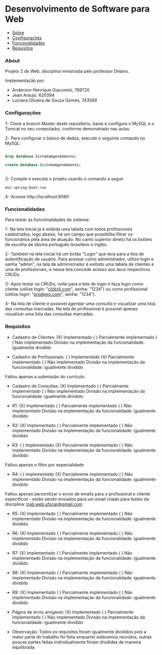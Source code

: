 # Desenvolvimento de Software para Web
 * [Sobre](#About)
 * [Configurações](#Configurações)
 * [Funcionalidades](#Funcionalidades)
 * [Requisitos](#Requisitos)
 
### About
 
Projeto 2 de Web, disciplina ministrada pelo professor Delano.

Implementação por:
  - Anderson Henrique Giacomini, 769720
  - Jean Araujo, 620394
  - Luciana Oliveira de Souza Gomes, 743569
  
### Configurações 

1- Clone a branch Master deste repositório, baixe e configure o MySQL e o Tomcat no seu computador, conforme demonstrado nas aulas. 

2- Para configurar o banco de dados, execute o seguinte comando no MySQL:

```sql 

drop database SistemaAgendamento;

create database SistemaAgendamento;
 
 ```
 
 3- Compile e execute o projeto usando o comando a seguir
 
 ```
 mvn spring-boot:run
 ```
 
 4- Acesse http://localhost:8080
 
 ### Funcionalidades
 
 Para testar as funcionalidades do sistema:
 
 1- Na tela inicial já é exibida uma tabela com todos profissionais cadastrados, logo abaixo, há um campo que possibilita filtrar os funcionários pela área de atuação. No canto superior direito há os botões de escolha de idioma português-brasileiro e inglês.
 
 2- Também na tela inicial há um botão "Login" que leva para a tela de autentificação de usuário. Para acessar como administrador, utilize login e senha "admin", na tela de administrador é exibido uma tabela de clientes e uma de profissionais, e nessa tela concede acesso aos seus respectivos CRUDs.

 3- Após testar os CRUDs, volte para a tela de login e faça login como cliente (utilize login: "cli@cli.com", senha: "1234") ou como profissional (utilize login: "pro@pro.com", senha: "1234").
 
 4- Na tela de cliente é possivel agendar uma consulta e visualizar uma lista das consultas marcadas. Na tela de profissional é possivel apenas visualizar uma lista das consultas marcadas.
 
 ### Requisitos
 - Cadastro de Clientes:  (X) Implementado ( ) Parcialmente implementado ( ) Não implementado
Divisão na implementação da funcionalidade: igualmente dividido

 - Cadastro de Profissionais:  ( ) Implementado (X) Parcialmente implementado ( ) Não implementado
Divisão na implementação da funcionalidade: igualmente dividido

Faltou apenas a submissão do currículo

-  Cadastro de Consultas: (X) Implementado ( ) Parcialmente implementado ( ) Não implementado
Divisão na implementação da funcionalidade: igualmente dividido

 - R1: (X) Implementado ( ) Parcialmente implementado ( ) Não implementado
Divisão na implementação da funcionalidade: igualmente dividido

- R2: (X) Implementado ( ) Parcialmente implementado ( ) Não implementado
Divisão na implementação da funcionalidade: igualmente dividido

- R3: ( ) Implementado (X) Parcialmente implementado ( ) Não implementado
Divisão na implementação da funcionalidade: igualmente dividido

Faltou apenas o filtro por especialidade

- R4: ( ) Implementado (X) Parcialmente implementado ( ) Não implementado
Divisão na implementação da funcionalidade: igualmente dividido

Faltou apenas personilizar o envio de emails para o profissional e cliente específicos - estão sendo enviados para um email criado para testes da disciplina: trab.web.ufscar@gmail.com

- R5: (X) Implementado ( ) Parcialmente implementado ( ) Não implementado
Divisão na implementação da funcionalidade: igualmente dividido

- R6: (X) Implementado ( ) Parcialmente implementado ( ) Não implementado
Divisão na implementação da funcionalidade: igualmente dividido

- R7: (X) Implementado ( ) Parcialmente implementado ( ) Não implementado
Divisão na implementação da funcionalidade: igualmente dividido

- R8: (X) Implementado ( ) Parcialmente implementado ( ) Não implementado
Divisão na implementação da funcionalidade: igualmente dividido

- R9: (X) Implementado ( ) Parcialmente implementado ( ) Não implementado
Divisão na implementação da funcionalidade: igualmente dividido

- Página de erros amigável: (X) Implementado ( ) Parcialmente implementado ( ) Não implementado
Divisão na implementação da funcionalidade: igualmente dividido

- Observação: Todos os requisitos foram igualmente divididos pois a maior parte do trabalho foi feita enquanto estávamos reunidos, outras poucas partes feitas individualmente foram divididas de maneira equilibrada.